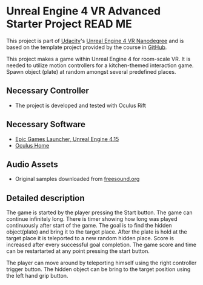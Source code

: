 ﻿# Unreal Engine 4 VR Advanced Starter Project READ ME

This project is part of [Udacity](https://www.udacity.com "Udacity - Be in demand")'s [Unreal Engine 4 VR Nanodegree](https://www.udacity.com) and is based on the template project provided by the course in [GitHub](https://github.com/udacity//Unreal-Advanced-Project-Template).

This project makes a game within Unreal Engine 4 for room-scale VR. It is needed to utilize motion controllers for a kitchen-themed interaction game. Spawn object (plate) at random amongst several predefined places. 

## Necessary Controller
 - The project is developed and tested with Oculus Rift

## Necessary Software
- [Epic Games Launcher, Unreal Engine 4.15](https://www.unrealengine.com/en-US/blog)
- [Oculus Home](https://www.oculus.com/setup/)

## Audio Assets
- Original samples downloaded from [freesound.org](https://freesound.org)

## Detailed description
The game is started by the player pressing the Start button. The game can continue infinitely long. There is timer showing how long was played continuously after start of the game. 
The goal is to find the hidden object(plate) and bring it to the target place. After the plate is hold at the target place it is teleported to a new random hidden place.
Score is increased after every successful goal completion.
The game score and time can be restartarted at any point pressing the start button.

The player can move around by teleporting himself using the right controller trigger button.
The hidden object can be bring to the target position using the left hand grip button.